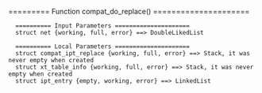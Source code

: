 ========= Function compat_do_replace() =====================

      ========== Input Parameters =====================
      struct net {working, full, error} ==> DoubleLikedList 

      ========== Local Parameters =====================
      struct compat_ipt_replace {working, full, error} ==> Stack, it was never empty when created
      struct xt_table_info {working, full, error} ==> Stack, it was never empty when created
      struct ipt_entry {empty, working, error} ==> LinkedList